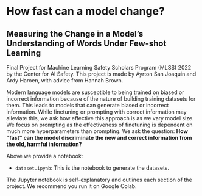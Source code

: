 # How fast can a model change?
## Measuring the Change in a Model’s Understanding of Words Under Few-shot Learning

Final Project for Machine Learning Safety Scholars Program (MLSS) 2022 by the Center for AI Safety. This project is made by Ayrton San Joaquin and Ardy Haroen, with advice from Hannah Brown.

Modern language models are susceptible to being trained on biased or incorrect information because of the nature of building training datasets for them. 
This leads to models that can generate biased or incorrect information. While finetuning or prompting with correct information may alleviate this, we ask how effective this approach is as we vary model size. We focus on prompting as the effectiveness of finetuning is dependent on much more hyperparameters than prompting.
We ask the question:
<b> How "fast" can the model discriminate the new and correct information from the old, harmful information? </b>

Above we provide a notebook:
- `dataset.ipynb`: This is the notebook to generate the datasets.

The Jupyter notebook is self-explanatory and outlines each section of the project. We recommend you run it on Google Colab.
